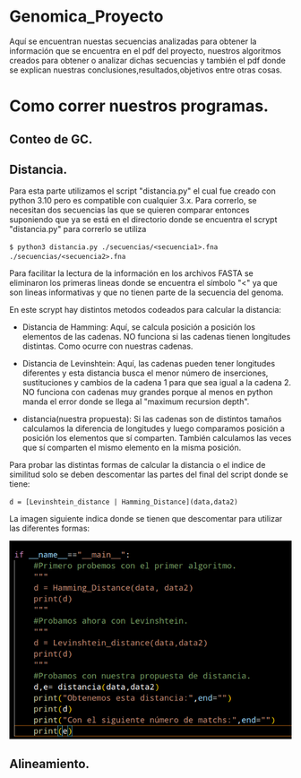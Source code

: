 # Genomica_Proyecto

Aquí se encuentran nuestas secuencias analizadas para obtener la información que se encuentra en el pdf del proyecto, nuestros algoritmos creados para obtener o analizar dichas secuencias y también el pdf donde se explican nuestras conclusiones,resultados,objetivos entre otras cosas.


# Como correr nuestros programas.

## Conteo de GC.



## Distancia.

Para esta parte utilizamos el script "distancia.py" el cual fue creado con python 3.10 pero es compatible con cualquier 3.x. Para correrlo, se necesitan dos secuencias las que se quieren comparar entonces suponiendo que ya se está en el directorio donde se encuentra el scrypt "distancia.py" para correrlo se utiliza 

`$ python3 distancia.py ./secuencias/<secuencia1>.fna ./secuencias/<secuencia2>.fna`

Para facilitar la lectura de la información en los archivos FASTA se eliminaron los primeras lineas donde se encuentra el símbolo "<" ya que son lineas informativas y que no tienen parte de la secuencia del genoma.

En este scrypt hay distintos metodos codeados para calcular la distancia:

- Distancia de Hamming: Aquí, se calcula posición a posición los elementos de las cadenas. NO funciona si las cadenas tienen longitudes distintas. Como ocurre con nuestras cadenas.

- Distancia de Levinshtein: Aquí, las cadenas pueden tener longitudes diferentes y esta distancia busca el menor número de inserciones, sustituciones y cambios de la cadena 1 para que sea igual a la cadena 2. NO funciona con cadenas muy grandes porque al menos en python manda el error donde se llega al "maximum recursion depth".


- distancia(nuestra propuesta): Si las cadenas son de distintos tamaños calculamos la diferencia de longitudes y luego comparamos posición a posición los elementos que sí comparten. También calculamos las veces que sí comparten el mismo elemento en la misma posición. 

Para probar las distintas formas de calcular la distancia o el indice de similitud solo se deben descomentar las partes del final del script donde se tiene:

`d = [Levinshtein_distance | Hamming_Distance](data,data2)`

La imagen siguiente indica donde se tienen que descomentar para utilizar las diferentes formas:

![indice](/images/indice.png)

## Alineamiento.
